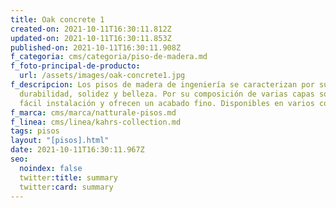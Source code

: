 ```yaml
---
title: Oak concrete 1
created-on: 2021-10-11T16:30:11.812Z
updated-on: 2021-10-11T16:30:11.853Z
published-on: 2021-10-11T16:30:11.908Z
f_categoria: cms/categoria/piso-de-madera.md
f_foto-principal-de-producto:
  url: /assets/images/oak-concrete1.jpg
f_descripcion: Los pisos de madera de ingeniería se caracterizan por su
  durabilidad, solidez y belleza. Por su composición de varias capas son de
  fácil instalación y ofrecen un acabado fino. Disponibles en varios colores.
f_marca: cms/marca/natturale-pisos.md
f_linea: cms/linea/kahrs-collection.md
tags: pisos
layout: "[pisos].html"
date: 2021-10-11T16:30:11.967Z
seo:
  noindex: false
  twitter:title: summary
  twitter:card: summary
---
```

